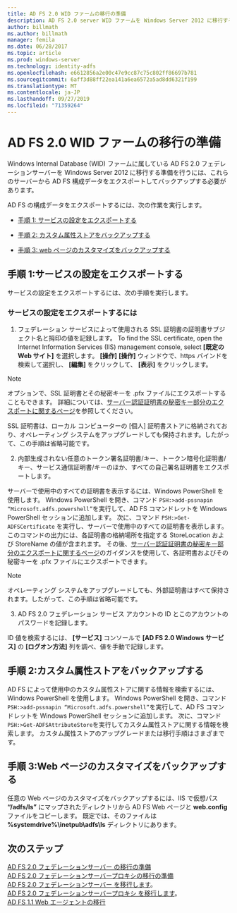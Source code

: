 ```yaml
---
title: AD FS 2.0 WID ファームの移行の準備
description: AD FS 2.0 server WID ファームを Windows Server 2012 に移行するための準備について説明します。
author: billmath
ms.author: billmath
manager: femila
ms.date: 06/28/2017
ms.topic: article
ms.prod: windows-server
ms.technology: identity-adfs
ms.openlocfilehash: e6612856a2e00c47e9cc87c75c802ff86697b781
ms.sourcegitcommit: 6aff3d88ff22ea141a6ea6572a5ad8dd6321f199
ms.translationtype: MT
ms.contentlocale: ja-JP
ms.lasthandoff: 09/27/2019
ms.locfileid: "71359264"
---
```

# <a name="prepare-to-migrate-an-ad-fs-20-wid-farm"></a>AD FS 2.0 WID ファームの移行の準備  
 Windows Internal Database (WID) ファームに属している AD FS 2.0 フェデレーションサーバーを Windows Server 2012 に移行する準備を行うには、これらのサーバーから AD FS 構成データをエクスポートしてバックアップする必要があります。  
  
 AD FS の構成データをエクスポートするには、次の作業を実行します。  
  
-   [手順 1: サービスの設定をエクスポートする](#step-1-export-service-settings)  
  
-   [手順 2: カスタム属性ストアをバックアップする](#step-2-back-up-custom-attribute-stores)  
  
-   [手順 3: web ページのカスタマイズをバックアップする](#step-3-back-up-webpage-customizations)  
  
## <a name="step-1-export-service-settings"></a>手順 1:サービスの設定をエクスポートする  
 サービスの設定をエクスポートするには、次の手順を実行します。  
  
### <a name="to-export-service-settings"></a>サービスの設定をエクスポートするには  
  
1.  フェデレーション サービスによって使用される SSL 証明書の証明書サブジェクト名と拇印の値を記録します。 To find the SSL certificate, open the Internet Information Services (IIS) management console, select **[既定の Web サイト]** を選択します。 **[操作]** **[操作]** ウィンドウで、https バインドを検索して選択し、 **[編集]** をクリックして、 **[表示]** をクリックします。  
  
> [!NOTE]
>  オプションで、SSL 証明書とその秘密キーを .pfx ファイルにエクスポートすることもできます。 詳細については、[サーバー認証証明書の秘密キー部分のエクスポートに関するページ](Export-the-Private-Key-Portion-of-a-Server-Authentication-Certificate.md)を参照してください。  
>   
>  SSL 証明書は、ローカル コンピューターの [個人] 証明書ストアに格納されており、オペレーティング システムをアップグレードしても保持されます。したがって、この手順は省略可能です。  
  
2. 内部生成されない任意のトークン署名証明書/キー、トークン暗号化証明書/キー、サービス通信証明書/キーのほか、すべての自己署名証明書をエクスポートします。  
  
サーバーで使用中のすべての証明書を表示するには、Windows PowerShell を使用します。 Windows PowerShell を開き、コマンド `PSH:>add-pssnapin “Microsoft.adfs.powershell”`を実行して、AD FS コマンドレットを Windows PowerShell セッションに追加します。 次に、コマンド `PSH:>Get-ADFSCertificate` を実行し、サーバーで使用中のすべての証明書を表示します。 このコマンドの出力には、各証明書の格納場所を指定する StoreLocation および StoreName の値が含まれます。  その後、[サーバー認証証明書の秘密キー部分のエクスポートに関するページ](Export-the-Private-Key-Portion-of-a-Server-Authentication-Certificate.md)のガイダンスを使用して、各証明書およびその秘密キーを .pfx ファイルにエクスポートできます。  
  
> [!NOTE]
>  オペレーティング システムをアップグレードしても、外部証明書はすべて保持されます。したがって、この手順は省略可能です。  
  
3. AD FS 2.0 フェデレーション サービス アカウントの ID とこのアカウントのパスワードを記録します。  
  
ID 値を検索するには、 **[サービス]** コンソールで **[AD FS 2.0 Windows サービス]** の **[ログオン方法]** 列を調べ、値を手動で記録します。  
  
## <a name="step-2-back-up-custom-attribute-stores"></a>手順 2:カスタム属性ストアをバックアップする  
 AD FS によって使用中のカスタム属性ストアに関する情報を検索するには、Windows PowerShell を使用します。 Windows PowerShell を開き、コマンド `PSH:>add-pssnapin “Microsoft.adfs.powershell”`を実行して、AD FS コマンドレットを Windows PowerShell セッションに追加します。 次に、コマンド `PSH:>Get-ADFSAttributeStore`を実行してカスタム属性ストアに関する情報を検索します。 カスタム属性ストアのアップグレードまたは移行手順はさまざまです。  
  
## <a name="step-3-back-up-webpage-customizations"></a>手順 3:Web ページのカスタマイズをバックアップする  
 任意の Web ページのカスタマイズをバックアップするには、IIS で仮想パス **“/adfs/ls”** にマップされたディレクトリから AD FS Web ページと **web.config** ファイルをコピーします。 既定では、そのファイルは **%systemdrive%\inetpub\adfs\ls** ディレクトリにあります。  

## <a name="next-steps"></a>次のステップ
 [AD FS 2.0 フェデレーションサーバー  の移行の準備](prepare-to-migrate-ad-fs-fed-server.md)  
 [AD FS 2.0 フェデレーションサーバープロキシの移行の準備](prepare-to-migrate-ad-fs-fed-proxy.md)   
 [AD FS 2.0 フェデレーションサーバー  を移行します](migrate-the-ad-fs-fed-server.md)。  
 [AD FS 2.0 フェデレーションサーバープロキシ  を移行します](migrate-the-ad-fs-2-fed-server-proxy.md)。  
 [AD FS 1.1 Web エージェントの移行](migrate-the-ad-fs-web-agent.md)